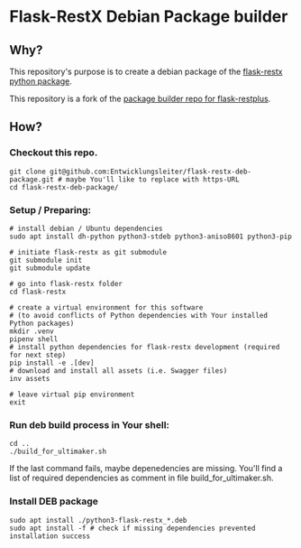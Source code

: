 # Flask-RestX Debian Package builder

## Why?

This repository's purpose is to create a debian package of the [flask-restx
python package](https://github.com/python-restx/flask-restx).

This repository is a fork of the [package builder repo for flask-restplus](https://github.com/Ultimaker/um-flask-restplus).

## How?

### Checkout this repo.
```shell
git clone git@github.com:Entwicklungsleiter/flask-restx-deb-package.git # maybe You'll like to replace with https-URL
cd flask-restx-deb-package/
```

### Setup / Preparing:
```shell
# install debian / Ubuntu dependencies
sudo apt install dh-python python3-stdeb python3-aniso8601 python3-pip

# initiate flask-restx as git submodule
git submodule init
git submodule update

# go into flask-restx folder
cd flask-restx

# create a virtual environment for this software
# (to avoid conflicts of Python dependencies with Your installed Python packages)
mkdir .venv
pipenv shell
# install python dependencies for flask-restx development (required for next step)
pip install -e .[dev]
# download and install all assets (i.e. Swagger files)
inv assets

# leave virtual pip environment
exit
```

### Run deb build process in Your shell:

```shell
cd ..
./build_for_ultimaker.sh
```
If the last command fails, maybe depenedencies are missing. You'll find a list of required dependencies as comment in file build_for_ultimaker.sh.

### Install DEB package

```shell
sudo apt install ./python3-flask-restx_*.deb
sudo apt install -f # check if missing dependencies prevented installation success
```
